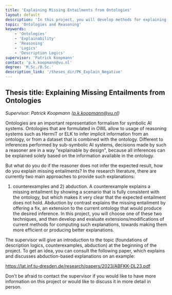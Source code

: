 ```yaml
---
title: 'Explaining Missing Entailments from Ontologies'
layout: default
description: 'In this project, you will develop methods for explaining missing entailments from ontologies.'
topic: 'Ontologies and Reasoning' 
keywords: 
    - 'Ontologies'
    - 'Explainability'
    - 'Reasoning'
    - 'Logics'
    - 'Description Logics'
supervisor: 'Patrick Koopmann'
contact: 'p.k.koopmann@vu.nl'
degree: 'M.Sc./B.Sc.'
description_link: '/theses_dir/PK_Explain_Negative'
---
```


## Thesis title:  Explaining Missing Entailments from Ontologies
*Supervisor: Patrick Koopmann (p.k.koopmann@vu.nl)*

Ontologies are an important representation formalism for symbolic AI
systems. Ontologies that are formulated in OWL allow to usage of
reasoning systems such as HermiT or ELK to infer implicit information
from an ontology, or from a dataset that is combined with the ontology.
Different to inferences performed by sub-symbolic AI systems,
decisions made by such a reasoner are in a way "explainable by
design", because all inferences can be explained solely based on the
information available in the ontology.

But what do you do if the reasoner does not infer the expected result,
how do you explain missing entailments? In the research literature,
there are currently two main approaches to provide such explanations:
1) counterexamples and 2) abduction. A counterexample explains a
missing entailment by showing a scenario that is fully consistent with
the ontology, but which makes it very clear that the expected
entailment does not hold. Abduction by contrast explains the missing
entailment by offering a fix, an extension to the current ontology
that would produce the desired inference. In this project, you will
choose one of these two techniques, and then develop and evaluate
extensions/modifications of current methods for computing such
explanations, towards making them more efficient or producing better
explanations.


The supervisor will give an introduction to the topic
(foundations of description logics, counterexamples, abduction) at the 
beginning of the project. To get an idea, you can consult the
following paper, which explains and discusses abduction-based
explanations on an example:

https://lat.inf.tu-dresden.de/research/papers/2023/ABFKK-DL23.pdf

Don't be afraid to contact the supervisor if you would like to
have more information on this project or would like to discuss it in
more detail in person.
